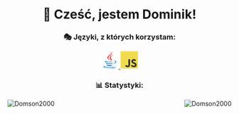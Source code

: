 <h1 align="center">👋 Cześć, jestem Dominik!</h1>


<h3 align="center">🎭 Języki, z których korzystam:</h3>
<p align="center"> <a href="https://www.java.com" target="_blank" rel="noreferrer"> <img src="https://raw.githubusercontent.com/devicons/devicon/master/icons/java/java-original.svg" alt="java" width="40" height="40"/> </a> <a href="https://developer.mozilla.org/en-US/docs/Web/JavaScript" target="_blank" rel="noreferrer"> <img src="https://raw.githubusercontent.com/devicons/devicon/master/icons/javascript/javascript-original.svg" alt="javascript" width="40" height="40"/> </a>
</p>

<h3 align="center">📊 Statystyki:</h3>
<img align="left" src="https://github-readme-stats.vercel.app/api/top-langs?username=Domson2000&show_icons=true&locale=pl&layout=compact&theme=dark" alt="Domson2000"/>
<img align="right" src="https://github-readme-stats.vercel.app/api?username=Domson2000&show_icons=true&locale=pl&theme=dark" alt="Domson2000"/>
